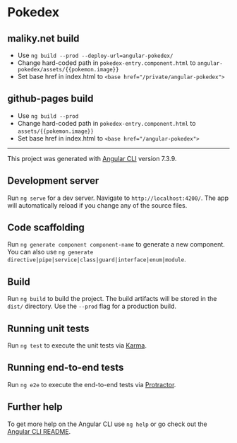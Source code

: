 # Pokedex

## maliky.net build

- Use `ng build --prod --deploy-url=angular-pokedex/`
- Change hard-coded path in `pokedex-entry.component.html` to `angular-pokedex/assets/{{pokemon.image}}`
- Set base href in index.html to `<base href="/private/angular-pokedex">`

## github-pages build

- Use `ng build --prod`
- Change hard-coded path in `pokedex-entry.component.html` to `assets/{{pokemon.image}}`
- Set base href in index.html to `<base href="/angular-pokedex">`

---

This project was generated with [Angular CLI](https://github.com/angular/angular-cli) version 7.3.9.

## Development server

Run `ng serve` for a dev server. Navigate to `http://localhost:4200/`. The app will automatically reload if you change any of the source files.

## Code scaffolding

Run `ng generate component component-name` to generate a new component. You can also use `ng generate directive|pipe|service|class|guard|interface|enum|module`.

## Build

Run `ng build` to build the project. The build artifacts will be stored in the `dist/` directory. Use the `--prod` flag for a production build.

## Running unit tests

Run `ng test` to execute the unit tests via [Karma](https://karma-runner.github.io).

## Running end-to-end tests

Run `ng e2e` to execute the end-to-end tests via [Protractor](http://www.protractortest.org/).

## Further help

To get more help on the Angular CLI use `ng help` or go check out the [Angular CLI README](https://github.com/angular/angular-cli/blob/master/README.md).
